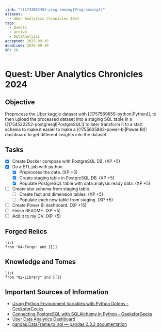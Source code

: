 ```yaml
---
link: "[[1743802452-programming|Programming]]"
aliases:
  - Uber Analytics Chronicles 2024
tags:
  - Quests
  - active
  - DataAnalysis
accepted: 2025-09-10
deadline: 2025-09-10
XP: 20
---
```

# Quest: Uber Analytics Chronicles 2024
## Objective
Preprocess the [Uber](https://www.kaggle.com/datasets/yashdevladdha/uber-ride-analytics-dashboard) kaggle dataset with [[1757569859-python|Python]], to then upload the processed dataset into a staging SQL table in a [[1754522252-postgresql|PostgreSQL]] to later transform it to a start schema to make it easier to make a [[1755635883-power-bi|Power BI]] dashboard to get different insights into the dataset.

## Tasks
- [x] Create Docker compose with PostgreSQL DB. (XP +5)
- [x] Do a ETL job with python.
	- [x] Preprocess the data. (XP +5)
	- [x] Create staging table in PostgreSQL DB. (XP +5)
	- [x] Populate PostgreSQL table with data analysis ready data. (XP +5)
- [ ] Create star schema from staging table.
	- [ ] Create fact and dimension tables. (XP +5)
	- [ ] Populate each new table from staging. (XP +5)
- [ ] Create Power BI dashboard. (XP +15)
- [ ] Finish README. (XP +5)
- [ ] Add it to my CV. (XP +5)

## Forged Relics
```dataview
list
from "04-Forge" and [[]]
```
## Knowledge and Tomes
```dataview
list
from "02-Library" and [[]]
```

## Important Sources of Information
- [Using Python Environment Variables with Python Dotenv - GeeksforGeeks](https://www.geeksforgeeks.org/python/using-python-environment-variables-with-python-dotenv/)
- [Connecting PostgreSQL with SQLAlchemy in Python - GeeksforGeeks](https://www.geeksforgeeks.org/python/connecting-postgresql-with-sqlalchemy-in-python/)
- [Uber Data Analytics Dashboard](https://www.kaggle.com/datasets/yashdevladdha/uber-ride-analytics-dashboard)
- [pandas.DataFrame.to_sql — pandas 2.3.2 documentation](https://pandas.pydata.org/pandas-docs/stable/reference/api/pandas.DataFrame.to_sql.html)